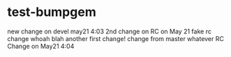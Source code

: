 # test-bumpgem
new change on devel may21 4:03
2nd change on RC on May 21
fake rc change
whoah
blah
another
first change!
change from master
whatever
RC Change on May21 4:04
